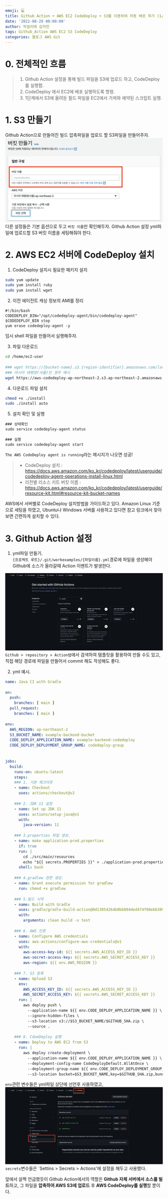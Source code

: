 ```yaml
---
emoji: 💻
title: Github Action + AWS EC2 CodeDeploy + S3를 이용하여 자동 배포 하기 (1/2)
date: '2022-08-29 00:00:00'
author: 막걸리에 감자전
tags: Github_Action AWS EC2 S3 CodeDeploy
categories: 블로그 AWS Git
---
```


# 0. 전체적인 흐름
> 1. Github Action 설정을 통해 빌드 파일을 S3에 업로드 하고, CodeDeploy 를 실행함.
> 2. CodeDeploy 에서 EC2에 배포 실행하도록 명령.
> 3. 1단계에서 S3에 올려둔 필드 파일을 EC2에서 가져와 예약된 스크립트 실행.

# 1. S3 만들기
Github Action으로 만들어진 빌드 압축파일을 업로드 할 S3파일을 만들어주자.  
![aws-002-3.png](aws-002-3.png)
다른 설정들은 기본 옵션으로 두고 `버킷 이름`만 확인해두자. Github Action 설정 yml파일에 업로드할 S3 버킷 이름을 세팅해줘야 한다.

# 2. AWS EC2 서버에 CodeDeploy 설치
1. CodeDeploy 설치시 필요한 패키지 설치
```bash
sudo yum update
sudo yum install ruby
sudo yum install wget
```

2. 이전 에이전트 캐싱 정보의 AMI를 정리
```shell
#!/bin/bash
CODEDEPLOY_BIN="/opt/codedeploy-agent/bin/codedeploy-agent"
$CODEDEPLOY_BIN stop
yum erase codedeploy-agent -y
```
임시 shell 파일을 만들어서 실행해주자.

3. 파일 다운로드
```bash
cd /home/ec2-user

### wget https://{bucket-name}.s3.{region-identifier}.amazonaws.com/latest/install
### 아시아 태평양(서울)인 경우 예시
wget https://aws-codedeploy-ap-northeast-2.s3.ap-northeast-2.amazonaws.com/latest/install
```

4. 다운로드 파일 설치
```bash
chmod +x ./install
sudo ./install auto
```

5. 설치 확인 및 실행
```shell
### 상태확인
sudo service codedeploy-agent status

### 실행
sudo service codedeploy-agent start
```

`The AWS CodeDeploy agent is running`라는 메시지가 나오면 성공!


> * CodeDeploy 설치 : https://docs.aws.amazon.com/ko_kr/codedeploy/latest/userguide/codedeploy-agent-operations-install-linux.html
> * 리전별 리소스 키트 버킷 이름 : https://docs.aws.amazon.com/ko_kr/codedeploy/latest/userguide/resource-kit.html#resource-kit-bucket-names

AWS에서 서버별로 CodeDeploy 설치방법을 가이드하고 있다.
Amazon Linux 기준으로 세팅을 하였고, Ubuntu나 Windows 서버를 사용하고 있다면 참고 링크에서 찾아보면 간편하게 설치할 수 있다. 

# 3. Github Action 설정
1. yml파일 만들기.  
`{프로젝트 루트}/.git/workexamples/{파일이름}.yml`경로에 파일을 생성해야 Github에 소스가 올라갈때 Action 이벤트가 발생한다.  

![aws-002-1.png](aws-002-1.png)
`Github > repository > Action탭`에서 검색하여 템플릿을 활용하여 만들 수도 있고, 직접 해당 경로에 파일을 만들어서 commit 해도 작성해도 좋다.  

2. yml 예시.
```yml
name: Java CI with Gradle

on:
  push:
    branches: [ main ]
  pull_request:
    branches: [ main ]

env:
  AWS_REGION: ap-northeast-2
  S3_BUCKET_NAME: example-backend-bucket
  CODE_DEPLOY_APPLICATION_NAME: example-backend-codedeploy
  CODE_DEPLOY_DEPLOYMENT_GROUP_NAME: codedeploy-group


jobs:
  build:
    runs-on: ubuntu-latest
    steps:
    ### 1. 기본 체크아웃
    - name: Checkout
      uses: actions/checkout@v2

    ### 2. JDK 11 설정
    - name: Set up JDK 11
      uses: actions/setup-java@v1
      with:
        java-version: 11

    ### 3.properties 파일 생성.
    - name: make application-prod.properties
      if: true
      run: |
        cd ./src/main/resources
        echo "${{ secrets.PROPERTIES }}" > ./application-prod.properties
      shell: bash

    ### 4.gradlew 권한 생성.
    - name: Grant execute permission for gradlew
      run: chmod +x gradlew

    ### 5.빌드 시작
    - name: Build with Gradle
      uses: gradle/gradle-build-action@0d13054264b0bb894ded474f08ebb30921341cee
      with:
        arguments: clean build -x test

    ### 6. AWS 인증
    - name: Configure AWS credentials
      uses: aws-actions/configure-aws-credentials@v1
      with:
        aws-access-key-id: ${{ secrets.AWS_ACCESS_KEY_ID }}
        aws-secret-access-key: ${{ secrets.AWS_SECRET_ACCESS_KEY }}
        aws-region: ${{ env.AWS_REGION }}

    ### 7. S3 등록
    - name: Upload S3
      env:
        AWS_ACCESS_KEY_ID: ${{ secrets.AWS_ACCESS_KEY_ID }}
        AWS_SECRET_ACCESS_KEY: ${{ secrets.AWS_SECRET_ACCESS_KEY }}
      run: |
        aws deploy push \
          --application-name ${{ env.CODE_DEPLOY_APPLICATION_NAME }} \
          --ignore-hidden-files \
          --s3-location s3://$S3_BUCKET_NAME/$GITHUB_SHA.zip \
          --source .

    ### 8. CdoeDeploy 실행
    - name: Deploy to AWS EC2 from S3
      run: |
        aws deploy create-deployment \
          --application-name ${{ env.CODE_DEPLOY_APPLICATION_NAME }} \
          --deployment-config-name CodeDeployDefault.AllAtOnce \
          --deployment-group-name ${{ env.CODE_DEPLOY_DEPLOYMENT_GROUP_NAME }} \
          --s3-location bucket=$S3_BUCKET_NAME,key=$GITHUB_SHA.zip,bundleType=zip
```
`env`관련 변수들은 yml파일 상단에 선언후 사용하였고,
![aws-002-2.png](aws-002-2.png)
`secrets`변수들은 `Settins > Secrets > Actions'에 설정을 해두고 사용했다.

앞에서 살짝 언급했듯이 Github Action에서의 역할은 **Github 자체 서버에서 소스를 빌드**하고, 그 파일을 **압축하여 AWS S3에 업로드** 후 **AWS CodeDeploy를 실행**할 뿐이다.  

